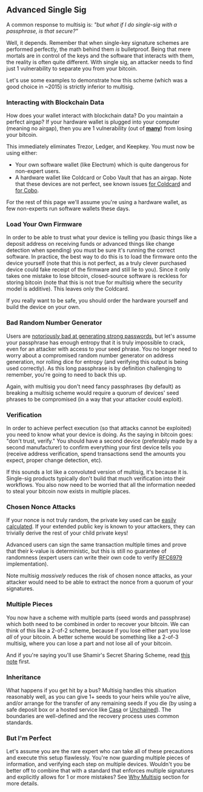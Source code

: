 ## Advanced Single Sig

A common response to multisig is: *"but what if I do single-sig with a passphrase, is that secure?"*

Well, it depends.
Remember that when single-key signature schemes are performed perfectly, the math behind them *is* bulletproof.
Being that mere mortals are in control of the keys and the software that interacts with them, the reality is often quite different.
With single sig, an attacker needs to find just 1 vulnerability to separate you from your bitcoin.

Let's use some examples to demonstrate how this scheme (which was a good choice in ~2015) is strictly inferior to multisig.

### Interacting with Blockchain Data
How does your wallet interact with blockchain data?
Do you maintain a perfect airgap?
If your hardware wallet is plugged into your computer (meaning no airgap), then you are 1 vulnerability (out of **[many](https://twitter.com/mflaxman/status/1149018598708568065)**) from losing your bitcoin.

This immediately eliminates Trezor, Ledger, and Keepkey.
You must now be using either:

* Your own software wallet (like Electrum) which is quite dangerous for non-expert users.
* A hardware wallet like Coldcard or Cobo Vault that has an airgap. Note that these devices are not perfect, see known issues [for Coldcard](/known-issues/hardware/coldcard) and [for Cobo](/known-issues/hardware/cobo).

For the rest of this page we'll assume you're using a hardware wallet, as few non-experts run software wallets these days.

### Load Your Own Firmware
In order to be able to trust what your device is telling you (basic things like a deposit address on receiving funds or advanced things like change detection when spending) you must be sure it's running the correct software.
In practice, the best way to do this is to load the firmware onto the device yourself (note that this is not perfect, as a truly clever purchased device could fake receipt of the firmware and still lie to you).
Since it only takes one mistake to lose bitcoin, closed-source software is reckless for storing bitcoin (note that this is not true for multisig where the security model is additive).
This leaves only the Coldcard.

If you really want to be safe, you should order the hardware yourself and build the device on your own.

### Bad Random Number Generator
Users are [notoriously bad at generating strong passwords](https://www.youtube.com/watch?v=_JNGI1dI-e8), but let's assume your passphrase has enough entropy that it is truly impossible to crack, even for an attacker with access to your seed phrase.
You no longer need to worry about a compromised random number generator on address generation, nor rolling dice for entropy (and verifying this output is being used correctly).
As this long passphrase is by definition challenging to remember, you're going to need to back this up.

Again, with multisig you don't need fancy passphrases (by default) as breaking a multisig scheme would require a quorum of devices' seed phrases to be compromised (in a way that your attacker could exploit).

### Verification
In order to achieve perfect execution (so that attacks cannot be exploited) you need to know what your device is doing.
As the saying in bitcoin goes: "don't trust, verify."
You should have a second device (preferably made by a second manufacturer) to confirm everything your first device tells you (receive address verification, spend transactions send the amounts you expect, proper change detection, etc).

If this sounds a lot like a convoluted version of multisig, it's because it is.
Single-sig products typically don't build that much verification into their workflows.
You also now need to be worried that all the information needed to steal your bitcoin now exists in multiple places.

### Chosen Nonce Attacks
If your nonce is not truly random, the private key used can be [easily calculated](https://twitter.com/mflaxman/status/1082045755991486464).
If your extended public key is known to your attackers, they can trivially derive the rest of your child private keys!

Advanced users can sign the same transaction multiple times and prove that their k-value is deterministic, but this is still no guarantee of randomness (expert users can write their own code to verify [RFC6979](https://tools.ietf.org/html/rfc6979) implementation).

Note multisig *massively* reduces the risk of chosen nonce attacks, as your attacker would need to be able to extract the nonce from a quorum of your signatures.

### Multiple Pieces
You now have a scheme with multiple parts (seed words and passphrase) which both need to be combined in order to recover your bitcoin.
We can think of this like a 2-of-2 scheme, because if you lose either part you lose *all* of your bitcoin.
A better scheme would be something like a 2-of-3 multisig, where you can lose a part and not lose all of your bitcoin.

And if you're saying you'll use Shamir's Secret Sharing Scheme, read [this note](#shamirs-secret-sharing-scheme) first.

### Inheritance
What happens if you get hit by a bus?
Multisig handles this situation reasonably well, as you can give 1+ seeds to your heirs while you're alive, and/or arrange for the transfer of any remaining seeds if you die (by using a safe deposit box or a hosted service like [Casa](/known-issues/hosted/casa) or [Unchained](/known-issues/hosted/unchained)).
The boundaries are well-defined and the recovery process uses common standards.

### But I'm Perfect
Let's assume you are the rare expert who can take all of these precautions and execute this setup flawlessly.
You're now guarding multiple pieces of information, and verifying each step on multiple devices.
Wouldn't you be better off to combine that with a standard that enforces multiple signatures and explicitly allows for 1 or more mistakes?
See [Why Multisig](#why-multisig) section for more details.
